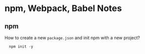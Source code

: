 # npm, Webpack, Babel Notes

## npm

How to create a new `package.json` and init npm with a new project?

```javascript
  npm init -y
```